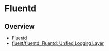 # Fluentd

## Overview

- [Fluentd](https://www.fluentd.org/)
- [fluent/fluentd: Fluentd: Unified Logging Layer](https://github.com/fluent/fluentd)
